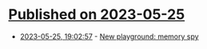 # [Published on 2023-05-25](index.md)

* [2023-05-25, 19:02:57](https://lobste.rs/s/4zkl71/new_playground_memory_spy) - [New playground: memory spy](https://jvns.ca/blog/2023/05/25/new-playground--memory-spy/)
